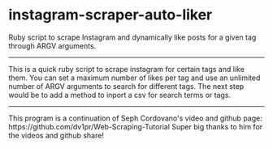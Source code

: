 # instagram-scraper-auto-liker
Ruby script to scrape Instagram and dynamically like posts for a given tag through ARGV arguments. 

<hr>
 This is a quick ruby script to scrape instagram for certain tags and like them.
 You can set a maximum number of likes per tag and use an unlimited number of
 ARGV arguments to search for different tags. The next step would be to add a
 method to inport a csv for search terms or tags.
<hr>
 This program is a continuation of Seph Cordovano's video and github page:
 https://github.com/dv1pr/Web-Scraping-Tutorial
 Super big thanks to him for the videos and github share!
